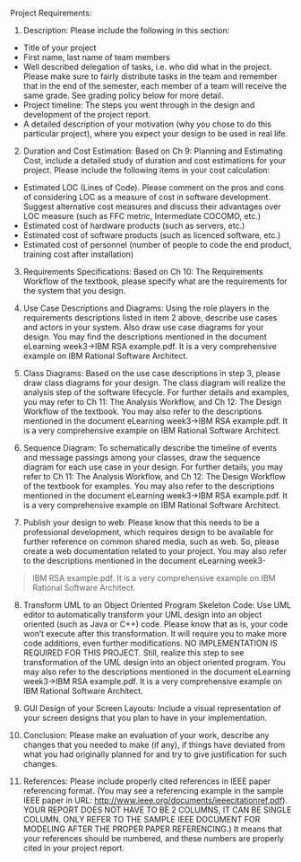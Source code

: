 Project Requirements:

1. Description: 
Please include the following in this section: 
- Title of your project 
- First name, last name of team members 
- Well described delegation of tasks, i.e. who did what in the project. Please make 
sure to fairly distribute tasks in the team and remember that in the end of the 
semester, each member of a team will receive the same grade. See grading policy 
below for more detail. 
- Project timeline: The steps you went through in the design and development of 
the project report. 
- A detailed description of your motivation (why you chose to do this particular 
project), where you expect your design to be used in real life. 
 
 
2. Duration and Cost Estimation: Based on Ch 9: Planning and Estimating Cost, 
include a detailed study of duration and cost estimations for your project. Please include 
the following items in your cost calculation: 
- Estimated LOC (Lines of Code). Please comment on the pros and cons of considering 
LOC as a measure of cost in software development. Suggest alternative cost measures 
and discuss their advantages over LOC measure (such as FFC metric, Intermediate 
COCOMO, etc.) 
- Estimated cost of hardware products (such as servers, etc.) 
- Estimated cost of software products (such as licenced software, etc.) 
- Estimated cost of personnel (number of people to code the end product, training cost 
after installation) 
 
 
3. Requirements Specifications: Based on Ch 10: The Requirements Workflow of the 
textbook, please specify what are the requirements for the system that you design. 
 
4. Use Case Descriptions and Diagrams: Using the role players in the requirements 
descriptions listed in item 2 above, describe use cases and actors in your system. Also 
draw use case diagrams for your design. You may find the descriptions mentioned in the 
document eLearning week3->IBM RSA example.pdf. It is a very comprehensive example 
on IBM Rational Software Architect. 
 
5. Class Diagrams: Based on the use case descriptions in step 3, please draw class 
diagrams for your design. The class diagram will realize the analysis step of the software 
lifecycle. For further details and examples, you may refer to Ch 11: The Analysis 
Workflow, and Ch 12: The Design Workflow of the textbook. You may also refer to the 
descriptions mentioned in the document eLearning week3->IBM RSA example.pdf. It is 
a very comprehensive example on IBM Rational Software Architect. 
 
 
6. Sequence Diagram: To schematically describe the timeline of events and message 
passings among your classes, draw the sequence diagram for each use case in your 
design. For further details, you may refer to Ch 11: The Analysis Workflow, and Ch 12: 
The Design Workflow of the textbook for examples. You may also refer to the 
descriptions mentioned in the document eLearning week3->IBM RSA example.pdf. It is 
a very comprehensive example on IBM Rational Software Architect. 
 
7. Publish your design to web: Please know that this needs to be a professional 
development, which requires design to be available for further reference on common 
shared media, such as web. So, please create a web documentation related to your project. 
You may also refer to the descriptions mentioned in the document eLearning week3-
>IBM RSA example.pdf. It is a very comprehensive example on IBM Rational Software 
Architect. 

 
8. Transform UML to an Object Oriented Program Skeleton Code: Use UML editor 
to automatically transform your UML design into an object oriented (such as Java or 
C++) code. Please know that as is, your code won’t execute after this transformation. It 
will require you to make more code additions, even further modifications. NO 
IMPLEMENTATION IS REQUIRED FOR THIS PROJECT. Still, realize this step to see 
transformation of the UML design into an object oriented program. You may also refer to 
the descriptions mentioned in the document eLearning week3->IBM RSA example.pdf. It 
is a very comprehensive example on IBM Rational Software Architect. 
 
9. GUI Design of your Screen Layouts: Include a visual representation of your screen 
designs that you plan to have in your implementation. 
 
10. Conclusion: Please make an evaluation of your work, describe any changes that you 
needed to make (if any), if things have deviated from what you had originally planned for 
and try to give justification for such changes. 
 
11. References: Please include properly cited references in IEEE paper referencing 
format. (You may see a referencing example in the sample IEEE paper in URL: 
http://www.ieee.org/documents/ieeecitationref.pdf). YOUR REPORT DOES NOT 
HAVE TO BE 2 COLUMNS, IT CAN BE SINGLE COLUMN. ONLY REFER TO THE 
SAMPLE IEEE DOCUMENT FOR MODELING AFTER THE PROPER PAPER 
REFERENCING.) It means that your references should be numbered, and these numbers 
are properly cited in your project report.
